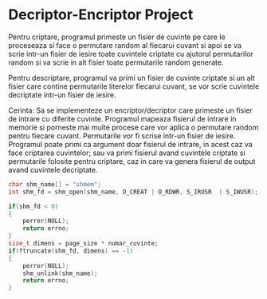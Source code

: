 # Decriptor-Encriptor Project

Pentru criptare, programul primeste un fisier de cuvinte pe care le proceseaza si face o permutare random al fiecarui cuvant si apoi se va scrie intr-un fisier de iesire toate cuvintele criptate cu ajutorul permutarilor random si va scrie in alt fisier toate permutarile random generate.

Pentru descriptare, programul va primi un fisier de cuvinte criptate si un alt fisier care contine permutarile literelor fiecarui cuvant, se vor scrie cuvintele decriptate intr-un fisier de iesire.

Cerinta: 
Sa se implementeze un encriptor/decriptor care primeste un fisier de intrare cu diferite cuvinte. Programul mapeaza fisierul de intrare in memorie si porneste mai multe procese care vor aplica o permutare random pentru fiecare cuvant. Permutarile vor fi scrise intr-un fisier de iesire. Programul poate primi ca argument doar fisierul de intrare, in acest caz va face criptarea cuvintelor; sau va primi fisierul avand cuvintele criptate si permutarile folosite pentru criptare, caz in care va genera fisierul de
output avand cuvintele decriptate.


```c
char shm_name[] = "shmem";
int shm_fd = shm_open(shm_name, O_CREAT | O_RDWR, S_IRUSR  | S_IWUSR);

if(shm_fd < 0)
{
    perror(NULL);
    return errno;
}
size_t dimens = page_size * numar_cuvinte;
if(ftruncate(shm_fd, dimens) == -1)
{
    perror(NULL);
    shm_unlink(shm_name);
    return errno;
}

```

